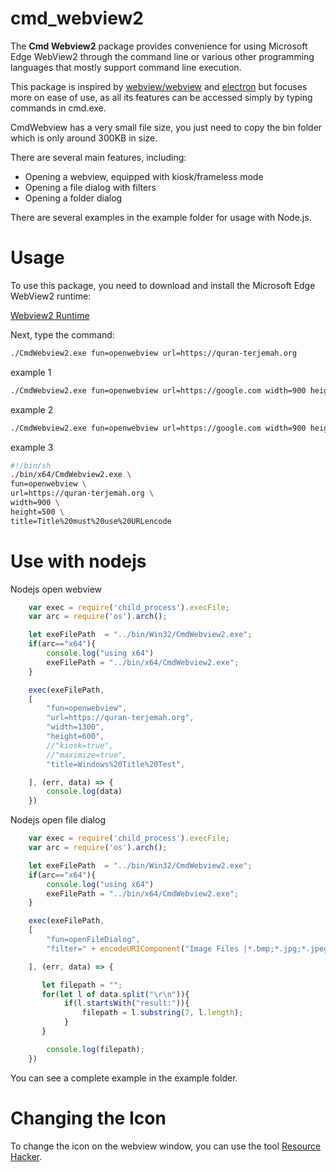 # cmd_webview2

The **Cmd Webview2** package provides convenience for using Microsoft Edge WebView2 through the command line or various other programming languages that mostly support command line execution.

This package is inspired by [webview/webview](https://github.com/webview/webview) and [electron](https://www.electronjs.org/) but focuses more on ease of use, as all its features can be accessed simply by typing commands in cmd.exe.

CmdWebview has a very small file size, you just need to copy the bin folder which is only around 300KB in size.

There are several main features, including:

- Opening a webview, equipped with kiosk/frameless mode
- Opening a file dialog with filters
- Opening a folder dialog

There are several examples in the example folder for usage with Node.js.


# Usage

To use this package, you need to download and install the Microsoft Edge WebView2 runtime:

[Webview2 Runtime](https://developer.microsoft.com/en-us/microsoft-edge/webview2/)

Next, type the command:

```sh
./CmdWebview2.exe fun=openwebview url=https://quran-terjemah.org
```
 

example 1

```sh
./CmdWebview2.exe fun=openwebview url=https://google.com width=900 height=500
```
 

example 2
```sh
./CmdWebview2.exe fun=openwebview url=https://google.com width=900 height=500 kiosk=true maximize=true
```

example 3
```sh
#!/bin/sh
./bin/x64/CmdWebview2.exe \
fun=openwebview \
url=https://quran-terjemah.org \
width=900 \
height=500 \
title=Title%20must%20use%20URLencode
```
# Use with nodejs

Nodejs open webview
```js
    var exec = require('child_process').execFile;
    var arc = require('os').arch();

    let exeFilePath  = "../bin/Win32/CmdWebview2.exe";
    if(arc=="x64"){
        console.log("using x64")
        exeFilePath = "../bin/x64/CmdWebview2.exe";
    }

    exec(exeFilePath,
    [
        "fun=openwebview",
        "url=https://quran-terjemah.org",
        "width=1300", 
        "height=600",
        //"kiosk=true",
        //"maximize=true",
        "title=Windows%20Title%20Test",

    ], (err, data) => {
        console.log(data)
    })
```


Nodejs open file dialog
```js
    var exec = require('child_process').execFile;
    var arc = require('os').arch();

    let exeFilePath  = "../bin/Win32/CmdWebview2.exe";
    if(arc=="x64"){
        console.log("using x64")
        exeFilePath = "../bin/x64/CmdWebview2.exe";
    }

    exec(exeFilePath,
    [
        "fun=openFileDialog", 
        "filter=" + encodeURIComponent("Image Files |*.bmp;*.jpg;*.jpeg;*.png;*.gif"),

    ], (err, data) => { 

       let filepath = "";
       for(let l of data.split("\r\n")){
            if(l.startsWith("result:")){
                filepath = l.substring(7, l.length);
            }
       } 

        console.log(filepath);
    })
```

You can see a complete example in the example folder.

# Changing the Icon

To change the icon on the webview window, you can use the tool [Resource Hacker](http://www.angusj.com/resourcehacker/).
